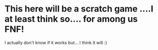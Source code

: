 # This here will be a scratch game ....I at least think so.... for among us FNF!
I actually don't know if it works but... I think it will :)

